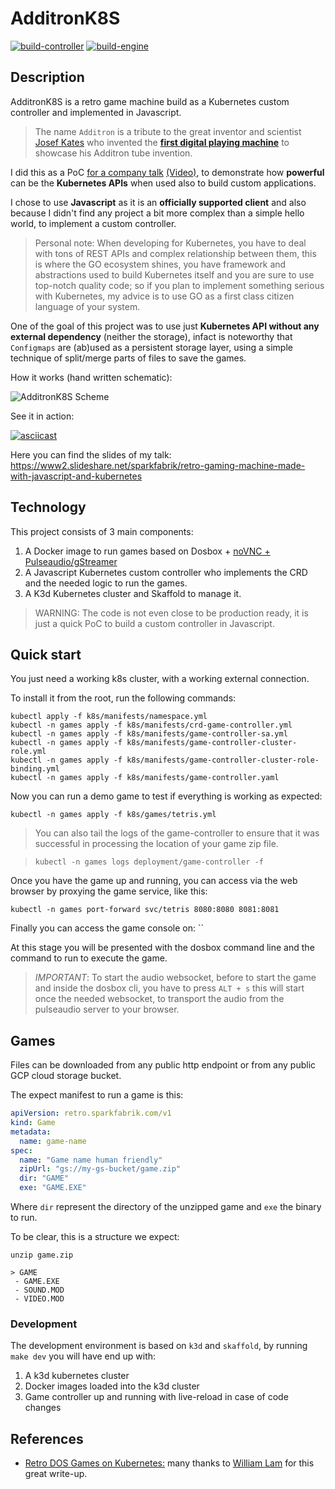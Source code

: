 # AdditronK8S

[![build-controller](https://github.com/paolomainardi/additronk8s-retrogames-kubernetes-controller/actions/workflows/build-controller.yaml/badge.svg)](https://github.com/paolomainardi/additronk8s-retrogames-kubernetes-controller/actions/workflows/build-controller.yaml) [![build-engine](https://github.com/paolomainardi/additronk8s-retrogames-kubernetes-controller/actions/workflows/build-engine.yml/badge.svg)](https://github.com/paolomainardi/additronk8s-retrogames-kubernetes-controller/actions/workflows/build-engine.yml)

## Description

AdditronK8S is a retro game machine build as a Kubernetes custom controller and
implemented in Javascript.

> The name `Additron` is a tribute to the great inventor and scientist [Josef Kates](https://en.wikipedia.org/wiki/Josef_Kates) who invented the [**first digital playing machine**](https://en.wikipedia.org/wiki/Bertie_the_Brain) to showcase his Additron tube invention.

I did this as a PoC [for a company talk](https://www2.slideshare.net/sparkfabrik/retro-gaming-machine-made-with-javascript-and-kubernetes) [(Video)](https://youtu.be/XlhSCWzgQ4k), to demonstrate how **powerful** can be the
**Kubernetes APIs** when used also to build custom applications.

I chose to use **Javascript** as it is an **officially supported client**
and also because I didn't find any project a bit more complex than a simple hello world, to implement a custom controller.

> Personal note: When developing for Kubernetes, you have to deal with tons of REST APIs and complex relationship between them, this is where the GO
ecosystem shines, you have framework and abstractions used to build Kubernetes
itself and you are sure to use top-notch quality code; so if you plan
to implement something serious with Kubernetes, my advice is to use GO as
a first class citizen language of your system.

One of the goal of this project was to use just **Kubernetes API without any external dependency** (neither the storage),
infact is noteworthy that `Configmaps` are (ab)used as a persistent storage layer, using a simple technique
of split/merge parts of files to save the games.

How it works (hand written schematic):

![AdditronK8S Scheme](./docs/images/scheme.jpg)

See it in action:

[![asciicast](https://asciinema.org/a/yuUCC0i5BizfRPYoSBcGAP4Sc.svg)](https://asciinema.org/a/yuUCC0i5BizfRPYoSBcGAP4Sc)

Here you can find the slides of my talk: https://www2.slideshare.net/sparkfabrik/retro-gaming-machine-made-with-javascript-and-kubernetes

## Technology

This project consists of 3 main components:

1. A Docker image to run games based on Dosbox + [noVNC + Pulseaudio/gStreamer](https://github.com/novnc/noVNC/issues/302)
2. A Javascript Kubernetes custom controller who implements the CRD and the needed logic to run the games.
3. A K3d Kubernetes cluster and Skaffold to manage it.

> WARNING: The code is not even close to be production ready, it is just a quick PoC to build a custom controller in Javascript.

## Quick start

You just need a working k8s cluster, with a working external connection.

To install it from the root, run the following commands:

```shell
kubectl apply -f k8s/manifests/namespace.yml
kubectl -n games apply -f k8s/manifests/crd-game-controller.yml
kubectl -n games apply -f k8s/manifests/game-controller-sa.yml
kubectl -n games apply -f k8s/manifests/game-controller-cluster-role.yml
kubectl -n games apply -f k8s/manifests/game-controller-cluster-role-binding.yml
kubectl -n games apply -f k8s/manifests/game-controller.yaml
```

Now you can run a demo game to test if everything is working as expected:

```shell
kubectl -n games apply -f k8s/games/tetris.yml
```

> You can also tail the logs of the game-controller to ensure that it was successful
> in processing the location of your game zip file.

> ```shell
> kubectl -n games logs deployment/game-controller -f
> ```

Once you have the game up and running, you can access via the web browser by proxying
the game service, like this:

```
kubectl -n games port-forward svc/tetris 8080:8080 8081:8081
```

Finally you can access the game console on: ``

At this stage you will be presented with the dosbox command line and
the command to run to execute the game.

> *IMPORTANT*: To start the audio websocket, before to start the game and inside the
> dosbox cli, you have to press `ALT + s` this will start once the needed websocket,
> to transport the audio from the pulseaudio server to your browser.

## Games

Files can be downloaded from any public http endpoint or from any public GCP cloud storage bucket.

The expect manifest to run a game is this:

```yaml
apiVersion: retro.sparkfabrik.com/v1
kind: Game
metadata:
  name: game-name
spec:
  name: "Game name human friendly"
  zipUrl: "gs://my-gs-bucket/game.zip"
  dir: "GAME"
  exe: "GAME.EXE"
```

Where `dir` represent the directory of the unzipped game and `exe` the binary to run.

To be clear, this is a structure we expect:

```
unzip game.zip

> GAME
 - GAME.EXE
 - SOUND.MOD
 - VIDEO.MOD
```

### Development

The development environment is based on `k3d` and `skaffold`,
by running `make dev` you will have end up with:

1. A k3d kubernetes cluster
2. Docker images loaded into the k3d cluster
3. Game controller up and running with live-reload in case of code changes

## References

* [Retro DOS Games on Kubernetes:](https://www.virtuallyghetto.com/2021/02/retro-dos-games-on-kubernetes.html) many thanks to [William Lam](https://twitter.com/lamw) for this great write-up.
